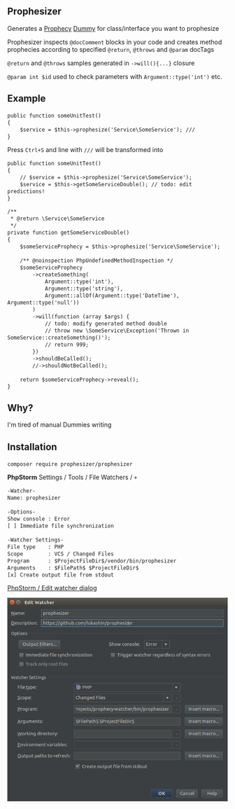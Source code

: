 ## Prophesizer

Generates a [Prophecy](https://github.com/phpspec/prophecy) 
[Dummy](https://github.com/phpspec/prophecy#dummies) for class/interface 
you want to prophesize

Prophesizer inspects `@docComment` blocks in your code and creates 
method prophecies according to specified `@return`, `@throws` and `@param` docTags

`@return` and `@throws` samples generated in `->will(){...}` closure

`@param int $id` used to check parameters with `Argument::type('int')` etc.

## Example
```
public function someUnitTest()
{
    $service = $this->prophesize('Service\SomeService'); ///
}    
```
Press `Ctrl+S` and line with `///` will be transformed into
```
public function someUnitTest()
{
    // $service = $this->prophesize('Service\SomeService');
    $service = $this->getSomeServiceDouble(); // todo: edit predictions!
}
```

```
/**
 * @return \Service\SomeService
 */
private function getSomeServiceDouble()
{
    $someServiceProphecy = $this->prophesize('Service\SomeService');
    
    /** @noinspection PhpUndefinedMethodInspection */
    $someServiceProphecy
        ->createSomething(
            Argument::type('int'),
            Argument::type('string'),
            Argument::allOf(Argument::type('DateTime'), Argument::type('null'))
        )
        ->will(function (array $args) {
            // todo: modify generated method double
            // throw new \SomeService\Exception('Thrown in SomeService::createSomething()');
            // return 999;
        })
        ->shouldBeCalled();
        //->shouldNotBeCalled();

    return $someServiceProphecy->reveal();
}

```
## Why?

I'm tired of manual Dummies writing 

## Installation

`composer require prophesizer/prophesizer`

**PhpStorm** Settings / Tools / File Watchers / `+`

```
-Watcher-
Name: prophesizer

-Options-
Show console : Error
[ ] Immediate file synchronization

-Watcher Settings-
File type    : PHP
Scope        : VCS / Changed Files
Program      : $ProjectFileDir$/vendor/bin/prophesizer
Arguments    : $FilePath$ $ProjectFileDir$ 
[x] Create output file from stdout 
```

[PhpStorm / Edit watcher dialog](https://www.jetbrains.com/help/phpstorm/2016.2/new-watcher-dialog.html)

<img src="https://raw.githubusercontent.com/lukashin/prophesizer/master/resources/images/prophesizer-watcher-setup.png" alt="prophesizer-watcher-setup" />
